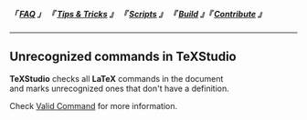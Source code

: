 
<!--                            < Static Links >                             -->

[FAQ]: ../
[Tips & Tricks]: ../../Tip/
[Scripts]: ../../Scripts/
[Build]: ../../Build/
[Contribute]: ../../Contribute/



<!--                             < Navigation >                              -->

##### 「 [FAQ] 」 『 [Tips & Tricks] 』 『 [Scripts] 』 『 [Build] 』『 [Contribute] 』

---


<!--                             < FAQ Links >                               -->

[Valid Command]: Valid%20Command


<!--                               < FAQ >                                   -->

## Unrecognized commands in TeXStudio

**TeXStudio** checks all **LaTeX** commands in the document<br>
and marks unrecognized ones that don't have a definition.

Check [Valid Command] for more information.
